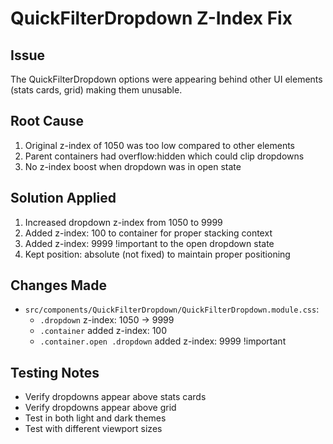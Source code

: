 # QuickFilterDropdown Z-Index Fix

## Issue

The QuickFilterDropdown options were appearing behind other UI elements (stats cards, grid) making them unusable.

## Root Cause

1. Original z-index of 1050 was too low compared to other elements
2. Parent containers had overflow:hidden which could clip dropdowns
3. No z-index boost when dropdown was in open state

## Solution Applied

1. Increased dropdown z-index from 1050 to 9999
2. Added z-index: 100 to container for proper stacking context
3. Added z-index: 9999 !important to the open dropdown state
4. Kept position: absolute (not fixed) to maintain proper positioning

## Changes Made

- `src/components/QuickFilterDropdown/QuickFilterDropdown.module.css`:
  - `.dropdown` z-index: 1050 → 9999
  - `.container` added z-index: 100
  - `.container.open .dropdown` added z-index: 9999 !important

## Testing Notes

- Verify dropdowns appear above stats cards
- Verify dropdowns appear above grid
- Test in both light and dark themes
- Test with different viewport sizes
